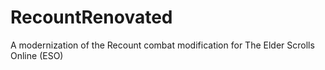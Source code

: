 # RecountRenovated
A modernization of the Recount combat modification for The Elder Scrolls Online (ESO) 
